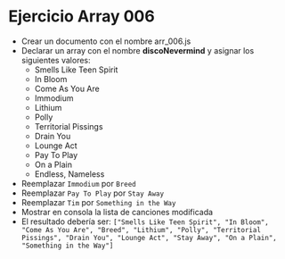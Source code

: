 # Ejercicio Array 006

* Crear un documento con el nombre arr_006.js
* Declarar un array con el nombre **discoNevermind** y asignar los siguientes valores:
  * Smells Like Teen Spirit
  * In Bloom
  * Come As You Are
  * Immodium
  * Lithium
  * Polly
  * Territorial Pissings
  * Drain You
  * Lounge Act
  * Pay To Play
  * On a Plain
  * Endless, Nameless
* Reemplazar `Immodium` por `Breed`
* Reemplazar `Pay To Play` por `Stay Away`
* Reemplazar `Tim` por `Something in the Way`
* Mostrar en consola la lista de canciones modificada
* El resultado debería ser: `["Smells Like Teen Spirit", "In Bloom", "Come As You Are", "Breed", "Lithium", "Polly", "Territorial Pissings", "Drain You", "Lounge Act", "Stay Away", "On a Plain", "Something in the Way"]`


